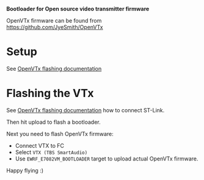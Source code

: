 **Bootloader for Open source video transmitter firmware**

OpenVTx firmware can be found from https://github.com/JyeSmith/OpenVTx

# Setup

See [OpenVTx flashing documentation](https://github.com/JyeSmith/OpenVTx#setup)

# Flashing the VTx

See [OpenVTx flashing documentation](https://github.com/JyeSmith/OpenVTx#flashing-the-vtx) how to
connect ST-Link.

Then hit upload to flash a bootloader.

Next you need to flash OpenVTx firmware:
* Connect VTX to FC
* Select `VTX (TBS SmartAudio)`
* Use `EWRF_E7082VM_BOOTLOADER` target to upload actual OpenVTx firmware.

Happy flying :)
